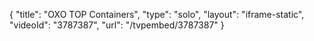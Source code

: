 {
    "title": "OXO TOP Containers",
    "type": "solo",
    "layout": "iframe-static",
    "videoId": "3787387",
    "url": "\/tvpembed\/3787387"
}